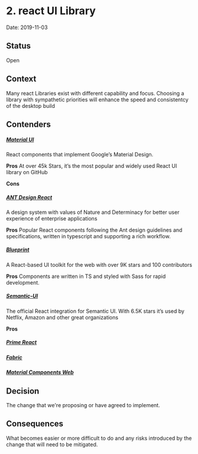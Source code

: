 # 2. react UI Library

Date: 2019-11-03

## Status

Open

## Context

Many react Libraries exist with different capability and focus. Choosing a library with sympathetic priorities will enhance the speed and consistentcy of the desktop build

## Contenders

##### [Material UI](https://github.com/mui-org/material-ui) 
React components that implement Google’s Material Design.

**Pros**
At over 45k Stars, it’s the most popular and widely used React UI library on GitHub 

**Cons**

##### [ANT Design React](https://ant.design/) 
A design system with values of Nature and Determinacy for better user experience of enterprise applications

**Pros**
Popular React components following the Ant design guidelines and specifications, written in typescript and supporting a rich workflow.

##### [Blueprint](https://blueprintjs.com/)
A React-based UI toolkit for the web with over 9K stars and 100 contributors

**Pros**
Components are written in TS and styled with Sass for rapid development.

##### [Semantic-UI](https://react.semantic-ui.com/)
The official React integration for Semantic UI. With 6.5K stars it’s used by Netflix, Amazon and other great organizations

**Pros**

##### [Prime React](https://www.primefaces.org/primereact/#/)

##### [Fabric](https://developer.microsoft.com/en-us/fabric)

##### [Material Components Web](https://material.io/develop/web/)


## Decision

The change that we're proposing or have agreed to implement.

## Consequences

What becomes easier or more difficult to do and any risks introduced by the change that will need to be mitigated.
